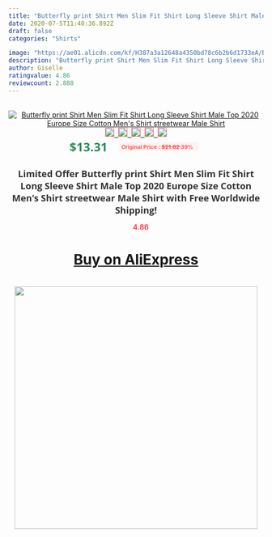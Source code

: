 ```yaml
---
title: "Butterfly print Shirt Men Slim Fit Shirt Long Sleeve Shirt Male Top 2020 Europe Size Cotton Men's Shirt streetwear Male Shirt"
date: 2020-07-5T11:40:36.892Z
draft: false
categories: "Shirts"

image: "https://ae01.alicdn.com/kf/H387a3a12648a4350bd78c6b2b6d1733eA/Butterfly-print-Shirt-Men-Slim-Fit-Shirt-Long-Sleeve-Shirt-Male-Top-2020-Europe-Size-Cotton.jpg"
description: "Butterfly print Shirt Men Slim Fit Shirt Long Sleeve Shirt Male Top 2020 Europe Size Cotton Men's Shirt streetwear Male Shirt"
author: Giselle
ratingvalue: 4.86
reviewcount: 2.888
---
```

<br>
<div style="text-align: center;">
<a href="https://s.click.aliexpress.com/e/_9jvTZT" target="_blank" rel="nofollow noopener noreferrer"><img alt="Butterfly print Shirt Men Slim Fit Shirt Long Sleeve Shirt Male Top 2020 Europe Size Cotton Men's Shirt streetwear Male Shirt" class="magnifier-image" src="https://ae01.alicdn.com/kf/H387a3a12648a4350bd78c6b2b6d1733eA/Butterfly-print-Shirt-Men-Slim-Fit-Shirt-Long-Sleeve-Shirt-Male-Top-2020-Europe-Size-Cotton.jpg_640x640.jpg">
<br>
<img style="border:1px solid salmon" src="https://ae01.alicdn.com/kf/H387a3a12648a4350bd78c6b2b6d1733eA/Butterfly-print-Shirt-Men-Slim-Fit-Shirt-Long-Sleeve-Shirt-Male-Top-2020-Europe-Size-Cotton.jpg_120x120.jpg">&nbsp;&nbsp;<img style="border:1px solid salmon" src="https://ae01.alicdn.com/kf/Hc1c6353138dd4c27b9daeaf57fc847a1K/Butterfly-print-Shirt-Men-Slim-Fit-Shirt-Long-Sleeve-Shirt-Male-Top-2020-Europe-Size-Cotton.jpg_120x120.jpg">&nbsp;&nbsp;<img style="border:1px solid salmon" src="https://ae01.alicdn.com/kf/H197359bb443a4dcbb5083f071172ef02w/Butterfly-print-Shirt-Men-Slim-Fit-Shirt-Long-Sleeve-Shirt-Male-Top-2020-Europe-Size-Cotton.jpg_120x120.jpg">&nbsp;&nbsp;<img style="border:1px solid salmon" src="https://ae01.alicdn.com/kf/Hca977a52af1842e5afed9dc71f2caaccM/Butterfly-print-Shirt-Men-Slim-Fit-Shirt-Long-Sleeve-Shirt-Male-Top-2020-Europe-Size-Cotton.jpg_120x120.jpg">&nbsp;&nbsp;<img style="border:1px solid salmon" src="https://ae01.alicdn.com/kf/H7a2bac0378754bdaa83a4b9694245589L/Butterfly-print-Shirt-Men-Slim-Fit-Shirt-Long-Sleeve-Shirt-Male-Top-2020-Europe-Size-Cotton.jpg_120x120.jpg"></a></div><br0>
<div style="text-align: center;"><span style="background-color: white; border: 0px; box-sizing: border-box; color: seagreen; display: inline-block; font-family: &quot;open sans&quot; , &quot;arial&quot; , &quot;helvetica&quot; , sans-serif , &quot;heiti&quot;; font-size: 24px; font-stretch: inherit; font-weight: 700; line-height: inherit; margin: 0px 10px 0px 0px; padding: 0px; vertical-align: middle;">$13.31 </span>
<span style="background: rgb(255 , 241 , 241); border-radius: 3px; border: 0px; box-sizing: border-box; color: #ff4747; display: inline-block; font-family: inherit; font-size: 12px; font-stretch: inherit; font-style: inherit; font-variant: inherit; font-weight: 600; line-height: inherit; margin: 0px; padding: 2px 5px; transform: scale(0.9); vertical-align: middle;">Original Price : <b style="text-decoration: line-through;">$21.82 </b> 39%&nbsp;&nbsp;</span></div>
<h1 style="color: #333333; display: inline-block; font-family: &quot;open sans&quot; , &quot;arial&quot; , &quot;helvetica&quot; , sans-serif , &quot;heiti&quot;; font-size: 18px; font-stretch: inherit; font-weight: 700; text-align: center;">Limited Offer Butterfly print Shirt Men Slim Fit Shirt Long Sleeve Shirt Male Top 2020 Europe Size Cotton Men's Shirt streetwear Male Shirt with Free Worldwide Shipping!</h1>
<div style="color: #ff4747; text-align: center;">
<img src="https://4.bp.blogspot.com/-M0ZcTcb-5uY/XleCXlxnR4I/AAAAAAAAAEc/OrjgMkXV1oMQFaCRZj5HQwOCBcu3w1FegCPcBGAYYCw/s1600/star.png" style="height: 15px;">&nbsp;<b>4.86</b></div>
<div class="button_cont" align="center"><a class="buynow_a" href="https://s.click.aliexpress.com/e/_9jvTZT" target="_blank" rel="nofollow noopener noreferrer"><H1>Buy on AliExpress</H1></a></div><br>
<div class="separator" style="clear: both; text-align: center;">
<img src="https://lh3.googleusercontent.com/-pTy5HemUv9M/XlePHvY0dAI/AAAAAAAAAE4/0nX5iRUoIWY8eMW9Dpxeirr157OZliDIgCLcBGAsYHQ/s1600/badge.gif" width="480">
</div>
